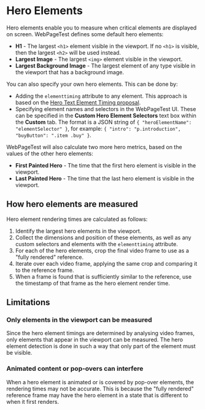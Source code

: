 # Hero Elements

Hero elements enable you to measure when critical elements are displayed on screen. WebPageTest defines some default hero elements:

- **H1** - The largest `<h1>` element visible in the viewport. If no `<h1>` is visible, then the largest `<h2>` will be used instead.
- **Largest Image** - The largest `<img>` element visible in the viewport.
- **Largest Background Image** - The largest element of any type visible in the viewport that has a background image.

You can also specify your own hero elements. This can be done by:

- Adding the `elementtiming` attribute to any element. This approach is based on the [Hero Text Element Timing proposal](https://docs.google.com/document/d/1sBM5lzDPws2mg1wRKiwM0TGFv9WqI6gEdF7vYhBYqUg/edit?usp=sharing).
- Specifying element names and selectors in the WebPageTest UI. These can be specified in the **Custom Hero Element Selectors** text box within the **Custom** tab. The format is a JSON string of `{ "heroElementName": "elementSelector" }`, for example: `{ "intro": "p.introduction", "buyButton": ".item .buy" }`.

WebPageTest will also calculate two more hero metrics, based on the values of the other hero elements:

- **First Painted Hero** - The time that the first hero element is visible in the viewport.
- **Last Painted Hero** - The time that the last hero element is visible in the viewport.

## How hero elements are measured

Hero element rendering times are calculated as follows:

1. Identify the largest hero elements in the viewport.
2. Collect the dimensions and position of these elements, as well as any custom selectors and elements with the `elementtiming` attribute.
3. For each of the hero elements, crop the final video frame to use as a "fully rendered" reference.
4. Iterate over each video frame, applying the same crop and comparing it to the reference frame.
5. When a frame is found that is sufficiently similar to the reference, use the timestamp of that frame as the hero element render time.

## Limitations

### Only elements in the viewport can be measured

Since the hero element timings are determined by analysing video frames, only elements that appear in the viewport can be measured. The hero element detection is done in such a way that only part of the element must be visible.

### Animated content or pop-overs can interfere

When a hero element is animated or is covered by pop-over elements, the rendering times may not be accurate. This is because the "fully rendered" reference frame may have the hero element in a state that is different to when it first renders.
